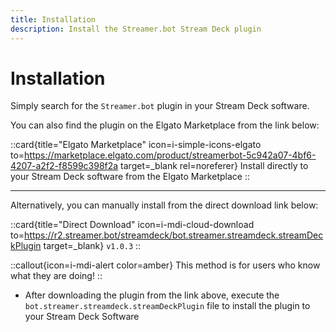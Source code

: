 ```yaml
---
title: Installation
description: Install the Streamer.bot Stream Deck plugin
---
```


# Installation

Simply search for the `Streamer.bot` plugin in your Stream Deck software.

You can also find the plugin on the Elgato Marketplace from the link below:

::card{title="Elgato Marketplace" icon=i-simple-icons-elgato to=https://marketplace.elgato.com/product/streamerbot-5c942a07-4bf6-4207-a2f2-f8599c398f2a target=_blank rel=noreferer}
  Install directly to your Stream Deck software from the Elgato Marketplace
::

---

Alternatively, you can manually install from the direct download link below:

::card{title="Direct Download" icon=i-mdi-cloud-download to=https://r2.streamer.bot/streamdeck/bot.streamer.streamdeck.streamDeckPlugin target=_blank}
`v1.0.3`
::

::callout{icon=i-mdi-alert color=amber}
This method is for users who know what they are doing!
::

- After downloading the plugin from the link above, execute the `bot.streamer.streamdeck.streamDeckPlugin` file to install the plugin to your Stream Deck Software
